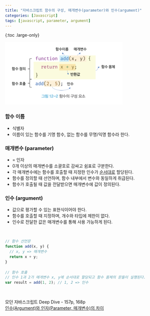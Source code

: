 ```yaml
---
title: "자바스크립트 함수의 구성, 매개변수(parameter)와 인수(argument)"
categories: [Javascript]
tags: [javascript, parameter, argument]
---
```


{:toc .large-only}

<img src="../../assets/img/blog/javascript/2022-04-04-javascript-parameter-argument.png">

### 함수 이름

- 식별자
- 이름이 있는 함수를 기명 함수, 없는 함수를 무명/익명 함수라 한다.

### 매개변수 (parameter)

- = 인자
- 0개 이상의 매개변수를 소괄호로 감싸고 쉼표로 구분한다.
- 각 매개변수에는 함수를 호출할 때 지정한 인수가 <u>순서대로</u> 할당된다.
- 함수를 정의할 때 선언하며, 함수 내부에서 변수와 동일하게 취급된다.
- 함수가 호출될 때 값을 전달받으면 매개변수에 값이 정의된다.

### 인수 (argument)

- 값으로 평가할 수 있는 표현식이어야 한다.
- 함수를 호출할 때 지정하며, 개수와 타입에 제한이 없다.
- 인수로 전달한 값은 매개변수를 통해 사용 가능하게 된다.

<br/>

```js
// 함수 선언문
function add(x, y) {
  // x, y => 매개변수
  return x + y;
}

// 함수 호출
// 인수 1과 2가 매개변수 x, y에 순서대로 할당되고 함수 몸체의 문들이 실행된다.
var result = add(1, 2); // 1, 2 => 인수
```

<br/>

모던 자바스크립트 Deep Dive - 157p, 168p<br/>
[인수(Argument)와 인자(Parameter, 매개변수)의 차이](https://amagrammer91.tistory.com/9)
